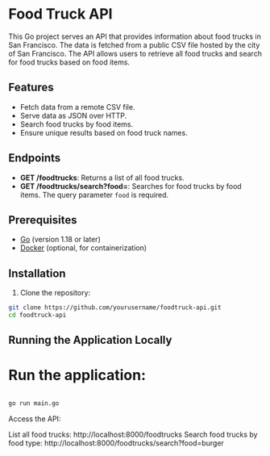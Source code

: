 # Food Truck API

This Go project serves an API that provides information about food trucks in San Francisco. The data is fetched from a public CSV file hosted by the city of San Francisco. The API allows users to retrieve all food trucks and search for food trucks based on food items.

## Features

- Fetch data from a remote CSV file.
- Serve data as JSON over HTTP.
- Search food trucks by food items.
- Ensure unique results based on food truck names.

## Endpoints

- **GET /foodtrucks**: Returns a list of all food trucks.
- **GET /foodtrucks/search?food=<query>**: Searches for food trucks by food items. The query parameter `food` is required.

## Prerequisites

- [Go](https://golang.org/dl/) (version 1.18 or later)
- [Docker](https://www.docker.com/get-started) (optional, for containerization)

## Installation

1. Clone the repository:

```sh
git clone https://github.com/yourusername/foodtruck-api.git
cd foodtruck-api
```

## Running the Application Locally

# Run the application:

```sh

go run main.go
```


Access the API:

List all food trucks: http://localhost:8000/foodtrucks
Search food trucks by food type: http://localhost:8000/foodtrucks/search?food=burger
